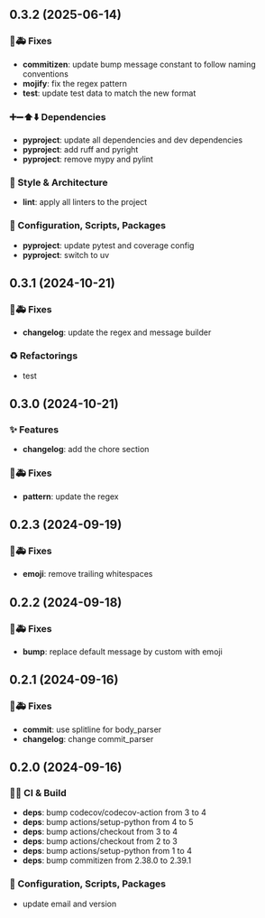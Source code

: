 ## 0.3.2 (2025-06-14)

### 🐛🚑️ Fixes

- **commitizen**: update bump message constant to follow naming conventions
- **mojify**: fix the regex pattern
- **test**: update test data to match the new format

### ➕➖⬆️⬇️ Dependencies

- **pyproject**: update all dependencies and dev dependencies
- **pyproject**: add ruff and pyright
- **pyproject**: remove mypy and pylint

### 🎨 Style & Architecture

- **lint**: apply all linters to the project

### 🔧 Configuration, Scripts, Packages

- **pyproject**: update pytest and coverage config
- **pyproject**: switch to uv

## 0.3.1 (2024-10-21)

### 🐛🚑️ Fixes

- **changelog**: update the regex and message builder

### ♻️ Refactorings

- test

## 0.3.0 (2024-10-21)

### ✨ Features

- **changelog**: add the chore section

### 🐛🚑️ Fixes

- **pattern**: update the regex

## 0.2.3 (2024-09-19)

### 🐛🚑️ Fixes

- **emoji**: remove trailing whitespaces

## 0.2.2 (2024-09-18)

### 🐛🚑️ Fixes

- **bump**: replace default message by custom with emoji

## 0.2.1 (2024-09-16)

### 🐛🚑️ Fixes

- **commit**: use splitline for body_parser
- **changelog**: change commit_parser

## 0.2.0 (2024-09-16)

### 💚👷 CI & Build

- **deps**: bump codecov/codecov-action from 3 to 4
- **deps**: bump actions/setup-python from 4 to 5
- **deps**: bump actions/checkout from 3 to 4
- **deps**: bump actions/checkout from 2 to 3
- **deps**: bump actions/setup-python from 1 to 4
- **deps**: bump commitizen from 2.38.0 to 2.39.1

### 🔧 Configuration, Scripts, Packages

- update email and version

